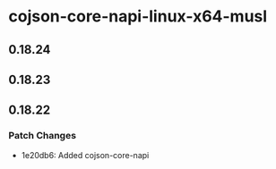 # cojson-core-napi-linux-x64-musl

## 0.18.24

## 0.18.23

## 0.18.22

### Patch Changes

- 1e20db6: Added cojson-core-napi
